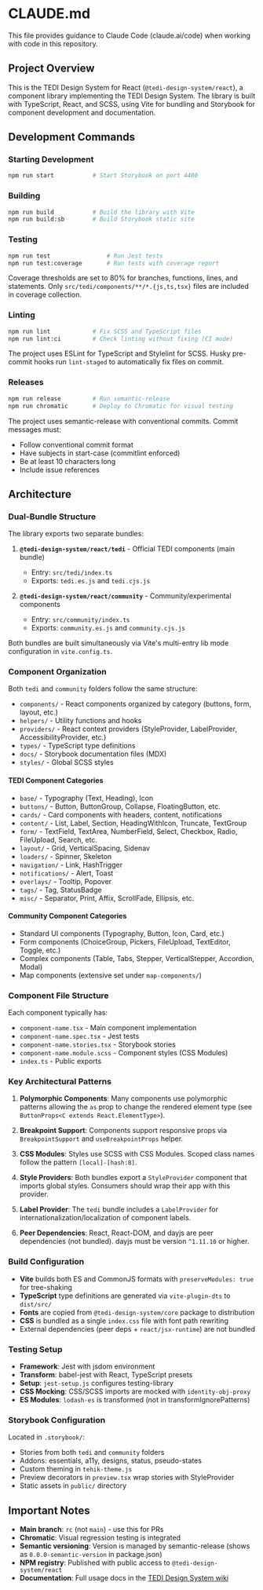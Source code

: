 # CLAUDE.md

This file provides guidance to Claude Code (claude.ai/code) when working with code in this repository.

## Project Overview

This is the TEDI Design System for React (`@tedi-design-system/react`), a component library implementing the TEDI Design System. The library is built with TypeScript, React, and SCSS, using Vite for bundling and Storybook for component development and documentation.

## Development Commands

### Starting Development
```bash
npm run start           # Start Storybook on port 4400
```

### Building
```bash
npm run build           # Build the library with Vite
npm run build:sb        # Build Storybook static site
```

### Testing
```bash
npm run test                # Run Jest tests
npm run test:coverage       # Run tests with coverage report
```

Coverage thresholds are set to 80% for branches, functions, lines, and statements. Only `src/tedi/components/**/*.{js,ts,tsx}` files are included in coverage collection.

### Linting
```bash
npm run lint            # Fix SCSS and TypeScript files
npm run lint:ci         # Check linting without fixing (CI mode)
```

The project uses ESLint for TypeScript and Stylelint for SCSS. Husky pre-commit hooks run `lint-staged` to automatically fix files on commit.

### Releases
```bash
npm run release         # Run semantic-release
npm run chromatic       # Deploy to Chromatic for visual testing
```

The project uses semantic-release with conventional commits. Commit messages must:
- Follow conventional commit format
- Have subjects in start-case (commitlint enforced)
- Be at least 10 characters long
- Include issue references

## Architecture

### Dual-Bundle Structure

The library exports two separate bundles:

1. **`@tedi-design-system/react/tedi`** - Official TEDI components (main bundle)
   - Entry: `src/tedi/index.ts`
   - Exports: `tedi.es.js` and `tedi.cjs.js`

2. **`@tedi-design-system/react/community`** - Community/experimental components
   - Entry: `src/community/index.ts`
   - Exports: `community.es.js` and `community.cjs.js`

Both bundles are built simultaneously via Vite's multi-entry lib mode configuration in `vite.config.ts`.

### Component Organization

Both `tedi` and `community` folders follow the same structure:
- `components/` - React components organized by category (buttons, form, layout, etc.)
- `helpers/` - Utility functions and hooks
- `providers/` - React context providers (StyleProvider, LabelProvider, AccessibilityProvider, etc.)
- `types/` - TypeScript type definitions
- `docs/` - Storybook documentation files (MDX)
- `styles/` - Global SCSS styles

#### TEDI Component Categories
- `base/` - Typography (Text, Heading), Icon
- `buttons/` - Button, ButtonGroup, Collapse, FloatingButton, etc.
- `cards/` - Card components with headers, content, notifications
- `content/` - List, Label, Section, HeadingWithIcon, Truncate, TextGroup
- `form/` - TextField, TextArea, NumberField, Select, Checkbox, Radio, FileUpload, Search, etc.
- `layout/` - Grid, VerticalSpacing, Sidenav
- `loaders/` - Spinner, Skeleton
- `navigation/` - Link, HashTrigger
- `notifications/` - Alert, Toast
- `overlays/` - Tooltip, Popover
- `tags/` - Tag, StatusBadge
- `misc/` - Separator, Print, Affix, ScrollFade, Ellipsis, etc.

#### Community Component Categories
- Standard UI components (Typography, Button, Icon, Card, etc.)
- Form components (ChoiceGroup, Pickers, FileUpload, TextEditor, Toggle, etc.)
- Complex components (Table, Tabs, Stepper, VerticalStepper, Accordion, Modal)
- Map components (extensive set under `map-components/`)

### Component File Structure

Each component typically has:
- `component-name.tsx` - Main component implementation
- `component-name.spec.tsx` - Jest tests
- `component-name.stories.tsx` - Storybook stories
- `component-name.module.scss` - Component styles (CSS Modules)
- `index.ts` - Public exports

### Key Architectural Patterns

1. **Polymorphic Components**: Many components use polymorphic patterns allowing the `as` prop to change the rendered element type (see `ButtonProps<C extends React.ElementType>`).

2. **Breakpoint Support**: Components support responsive props via `BreakpointSupport` and `useBreakpointProps` helper.

3. **CSS Modules**: Styles use SCSS with CSS Modules. Scoped class names follow the pattern `[local]-[hash:8]`.

4. **Style Providers**: Both bundles export a `StyleProvider` component that imports global styles. Consumers should wrap their app with this provider.

5. **Label Provider**: The `tedi` bundle includes a `LabelProvider` for internationalization/localization of component labels.

6. **Peer Dependencies**: React, React-DOM, and dayjs are peer dependencies (not bundled). dayjs must be version `^1.11.10` or higher.

### Build Configuration

- **Vite** builds both ES and CommonJS formats with `preserveModules: true` for tree-shaking
- **TypeScript** type definitions are generated via `vite-plugin-dts` to `dist/src/`
- **Fonts** are copied from `@tedi-design-system/core` package to distribution
- **CSS** is bundled as a single `index.css` file with font path rewriting
- External dependencies (peer deps + `react/jsx-runtime`) are not bundled

### Testing Setup

- **Framework**: Jest with jsdom environment
- **Transform**: babel-jest with React, TypeScript presets
- **Setup**: `jest-setup.js` configures testing-library
- **CSS Mocking**: CSS/SCSS imports are mocked with `identity-obj-proxy`
- **ES Modules**: `lodash-es` is transformed (not in transformIgnorePatterns)

### Storybook Configuration

Located in `.storybook/`:
- Stories from both `tedi` and `community` folders
- Addons: essentials, a11y, designs, status, pseudo-states
- Custom theming in `tehik-theme.js`
- Preview decorators in `preview.tsx` wrap stories with StyleProvider
- Static assets in `public/` directory

## Important Notes

- **Main branch**: `rc` (not `main`) - use this for PRs
- **Chromatic**: Visual regression testing is integrated
- **Semantic versioning**: Version is managed by semantic-release (shows as `0.0.0-semantic-version` in package.json)
- **NPM registry**: Published with public access to `@tedi-design-system/react`
- **Documentation**: Full usage docs in the [TEDI Design System wiki](https://github.com/TEDI-Design-System/general)
